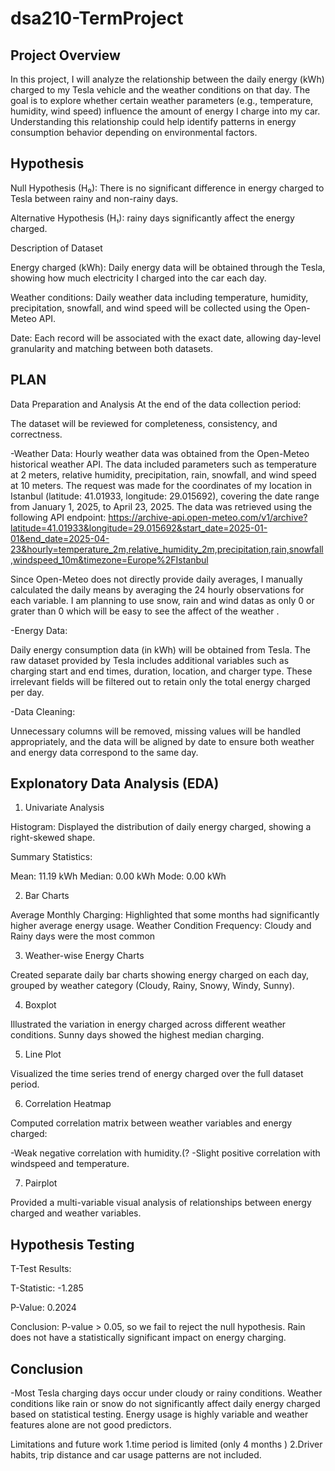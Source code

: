 # dsa210-TermProject


Project Overview
--

In this project, I will analyze the relationship between the daily energy (kWh) charged to my Tesla vehicle and the weather conditions on that day. The goal is to explore whether certain weather parameters (e.g., temperature, humidity, wind speed) influence the amount of energy I charge into my car. Understanding this relationship could help identify patterns in energy consumption behavior depending on environmental factors.


Hypothesis 
--

Null Hypothesis (H₀):  There is no significant difference in energy charged to Tesla between rainy and non-rainy days.

Alternative Hypothesis (H₁): rainy days significantly affect the energy charged.

Description of Dataset

Energy charged (kWh): Daily energy data will be obtained through the Tesla, showing how much electricity I charged into the car each day.

Weather conditions: Daily weather data including temperature, humidity, precipitation, snowfall, and wind speed will be collected using the Open-Meteo API.

Date: Each record will be associated with the exact date, allowing day-level granularity and matching between both datasets.

PLAN
--
Data Preparation and Analysis
At the end of the data collection period:

The dataset will be reviewed for completeness, consistency, and correctness.

-Weather Data:
Hourly weather data was obtained from the Open-Meteo historical weather API. The data included parameters such as temperature at 2 meters, relative humidity, precipitation, rain, snowfall, and wind speed at 10 meters. The request was made for the coordinates of my location in Istanbul (latitude: 41.01933, longitude: 29.015692), covering the date range from January 1, 2025, to April 23, 2025. The data was retrieved using the following API endpoint:
https://archive-api.open-meteo.com/v1/archive?latitude=41.01933&longitude=29.015692&start_date=2025-01-01&end_date=2025-04-23&hourly=temperature_2m,relative_humidity_2m,precipitation,rain,snowfall,windspeed_10m&timezone=Europe%2FIstanbul

Since Open-Meteo does not directly provide daily averages, I manually calculated the daily means by averaging the 24 hourly observations for each variable.
I am planning to use snow, rain and wind datas as only 0 or grater than 0 which will be easy to see the affect of the weather .

-Energy Data:

Daily energy consumption data (in kWh) will be obtained from Tesla. The raw dataset provided by Tesla includes additional variables such as charging start and end times, duration, location, and charger type. These irrelevant fields will be filtered out to retain only the total energy charged per day.

-Data Cleaning:

Unnecessary columns will be removed, missing values will be handled appropriately, and the data will be aligned by date to ensure both weather and energy data correspond to the same day.

Explonatory Data Analysis (EDA)
--
1. Univariate Analysis

Histogram: Displayed the distribution of daily energy charged, showing a right-skewed shape.

Summary Statistics:

Mean: 11.19 kWh
Median: 0.00 kWh
Mode: 0.00 kWh

2. Bar Charts

Average Monthly Charging: Highlighted that some months had significantly higher average energy usage.
Weather Condition Frequency: Cloudy and Rainy days were the most common

3. Weather-wise Energy Charts

Created separate daily bar charts showing energy charged on each day, grouped by weather category (Cloudy, Rainy, Snowy, Windy, Sunny).

4. Boxplot

Illustrated the variation in energy charged across different weather conditions. Sunny days showed the highest median charging.

5. Line Plot

Visualized the time series trend of energy charged over the full dataset period.

6. Correlation Heatmap

Computed correlation matrix between weather variables and energy charged:

-Weak negative correlation with humidity.(?
-Slight positive correlation with windspeed and temperature.

7. Pairplot

Provided a multi-variable visual analysis of relationships between energy charged and weather variables.


Hypothesis Testing
--
T-Test Results:

T-Statistic: -1.285

P-Value: 0.2024

Conclusion: P-value > 0.05, so we fail to reject the null hypothesis. Rain does not have a statistically significant impact on energy charging.

Conclusion
--
-Most Tesla charging days occur under cloudy or rainy conditions.
Weather conditions like rain or snow do not significantly affect daily energy charged based on statistical testing.
Energy usage is highly variable and weather features alone are not good predictors.

Limitations and future work
1.time period is limited (only 4 months )
2.Driver habits, trip distance and car usage patterns are not included.
